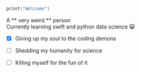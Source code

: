   ```swift
  print("Welcome") 
  
  ``` 
  
  A ** very weird ** person <br> 
  Currently learning swift and python data science 😸 <br>
  
  - [x] Giving up my soul to the coding demons
  - [ ] Shedding my humanity for science
  - [ ] Killing myself for the fun of it


  
